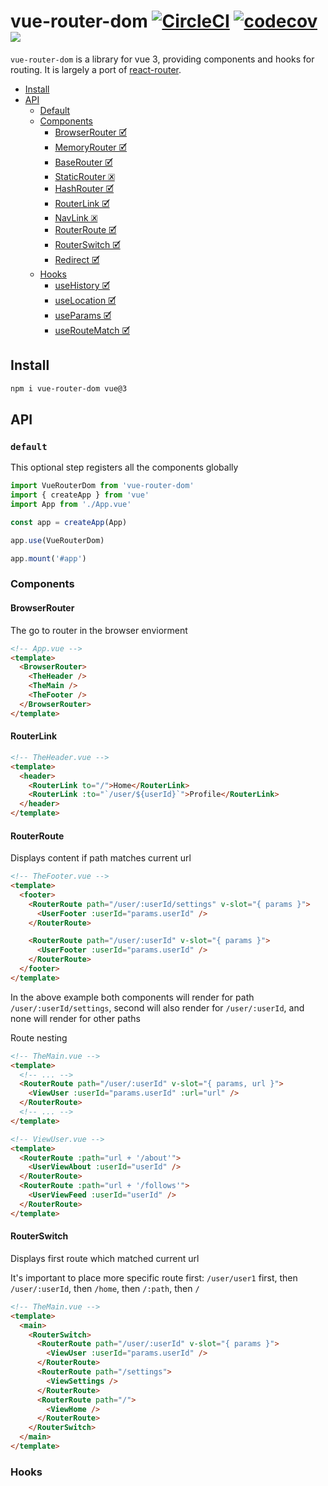# vue-router-dom [![CircleCI](https://circleci.com/gh/PatrykWalach/vue-router-dom.svg?style=svg)](https://circleci.com/gh/PatrykWalach/vue-router-dom) [![codecov](https://codecov.io/gh/PatrykWalach/vue-router-dom/branch/master/graph/badge.svg)](https://codecov.io/gh/PatrykWalach/vue-router-dom) ![](https://img.shields.io/npm/v/vue-router-dom)

`vue-router-dom` is a library for vue 3, providing components and hooks for routing.
It is largely a port of [react-router](https://reacttraining.com/react-router/web/guides/philosophy).

- [Install](#install)
- [API](#api)
  - [Default](#default)
  - [Components](#Components)
    - [BrowserRouter 🗹](#BrowserRouter)
    - [MemoryRouter 🗹](#MemoryRouter)
    - [BaseRouter 🗹](#BaseRouter)
    - [StaticRouter 🗷](#StaticRouter)
    - [HashRouter 🗹](#HashRouter)
    - [RouterLink 🗹](#RouterLink)
    - [NavLink 🗷](#NavLink)
    - [RouterRoute 🗹](#RouterRoute)
    - [RouterSwitch 🗹](#RouterSwitch)
    - [Redirect 🗹](#Redirect)
  - [Hooks](#hooks)
    - [useHistory 🗹](#useHistory)
    - [useLocation 🗹](#useLocation)
    - [useParams 🗹](#useParams)
    - [useRouteMatch 🗹](#useRouteMatch)

## Install

```sh
npm i vue-router-dom vue@3
```

## API

### `default`

This optional step registers all the components globally

```typescript
import VueRouterDom from 'vue-router-dom'
import { createApp } from 'vue'
import App from './App.vue'

const app = createApp(App)

app.use(VueRouterDom)

app.mount('#app')
```

### Components

#### BrowserRouter

The go to router in the browser enviorment

```html
<!-- App.vue -->
<template>
  <BrowserRouter>
    <TheHeader />
    <TheMain />
    <TheFooter />
  </BrowserRouter>
</template>
```

#### RouterLink

```html
<!-- TheHeader.vue -->
<template>
  <header>
    <RouterLink to="/">Home</RouterLink>
    <RouterLink :to="`/user/${userId}`">Profile</RouterLink>
  </header>
</template>
```

#### RouterRoute

Displays content if path matches current url

```html
<!-- TheFooter.vue -->
<template>
  <footer>
    <RouterRoute path="/user/:userId/settings" v-slot="{ params }">
      <UserFooter :userId="params.userId" />
    </RouterRoute>

    <RouterRoute path="/user/:userId" v-slot="{ params }">
      <UserFooter :userId="params.userId" />
    </RouterRoute>
  </footer>
</template>
```

In the above example both components will render for path `/user/:userId/settings`, second will also render for `/user/:userId`, and none will render for other paths

Route nesting

```html
<!-- TheMain.vue -->
<template>
  <!-- ... -->
  <RouterRoute path="/user/:userId" v-slot="{ params, url }">
    <ViewUser :userId="params.userId" :url="url" />
  </RouterRoute>
  <!-- ... -->
</template>
```

```html
<!-- ViewUser.vue -->
<template>
  <RouterRoute :path="url + '/about'">
    <UserViewAbout :userId="userId" />
  </RouterRoute>
  <RouterRoute :path="url + '/follows'">
    <UserViewFeed :userId="userId" />
  </RouterRoute>
</template>
```

#### RouterSwitch

Displays first route which matched current url

It's important to place more specific route first: `/user/user1` first, then `/user/:userId`, then `/home`, then `/:path`, then `/`

```html
<!-- TheMain.vue -->
<template>
  <main>
    <RouterSwitch>
      <RouterRoute path="/user/:userId" v-slot="{ params }">
        <ViewUser :userId="params.userId" />
      </RouterRoute>
      <RouterRoute path="/settings">
        <ViewSettings />
      </RouterRoute>
      <RouterRoute path="/">
        <ViewHome />
      </RouterRoute>
    </RouterSwitch>
  </main>
</template>
```

### Hooks
